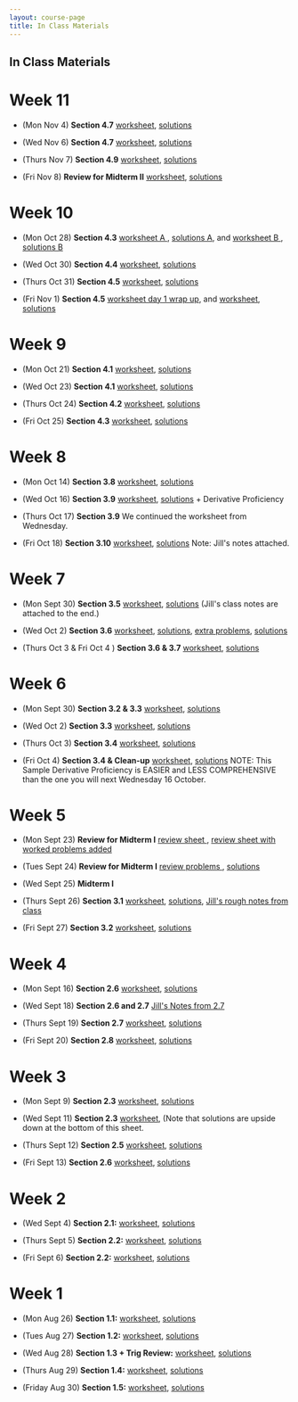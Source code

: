 ```yaml
---
layout: course-page
title: In Class Materials
---
```


## In Class Materials
# Week 11

* (Mon Nov 4) **Section 4.7** [worksheet](assets/materials/Fall2019/worksheet-4-7-day1.pdf), [solutions](assets/materials/Fall2019/worksheet-4-7-day1-s.pdf)

* (Wed Nov 6) **Section 4.7** [worksheet](assets/materials/Fall2019/worksheet-4-7-day2-moreSpace.pdf), [solutions](assets/materials/Fall2019/worksheet-4-7-day2-s.pdf)

* (Thurs Nov 7) **Section 4.9** [worksheet](assets/materials/Fall2019/worksheet-4-9.pdf), [solutions](assets/materials/Fall2019/worksheet-4-9-s.pdf)

* (Fri Nov 8) **Review for Midterm II** [worksheet](assets/materials/Fall2019/worksheet-Ch-3-4-Review.pdf), [solutions](assets/materials/Fall2019/worksheet-Ch-3-4-Review-s.pdf)

# Week 10

* (Mon Oct 28) **Section 4.3** [worksheet A ](assets/materials/Fall2019/Worksheet-4-3b.pdf), [solutions A](assets/materials/Fall2019/Worksheet-4-3b-s.pdf), and  [worksheet B ](assets/materials/Fall2019/Worksheet-4-3c.pdf), [solutions B](assets/materials/Fall2019/Worksheet-4-3c-s.pdf)

* (Wed Oct 30) **Section 4.4** [worksheet](assets/materials/Fall2019/worksheet-4-4_Indeterminant-Forms-and-Lhospitals-Rule.pdf), [solutions](assets/materials/Fall2019/worksheet-4-4_Indeterminant-Forms-and-Lhospitals-Rule-s.pdf)

* (Thurs Oct 31) **Section 4.5** [worksheet](assets/materials/Fall2019/worksheet-4-5-day1.pdf), [solutions](assets/materials/Fall2019/worksheet-4-5-day1-s.pdf)

* (Fri Nov 1) **Section 4.5** [worksheet day 1 wrap up](assets/materials/Fall2019/worksheet-4-5-day1-wrapup.pdf), and [worksheet](assets/materials/Fall2019/worksheet-4-5-day2.pdf), [solutions](assets/materials/Fall2019/Worksheet-4-5b-Sols.pdf)


# Week 9

* (Mon Oct 21) **Section 4.1** [worksheet](assets/materials/Fall2019/Worksheet-4-1.pdf), [solutions](assets/materials/Fall2019/Worksheet-4-1-s.pdf)

* (Wed Oct 23) **Section 4.1** [worksheet](assets/materials/Fall2019/Worksheet-4-1-day-2.pdf), [solutions](assets/materials/Fall2019/Worksheet-4-1-day-2-s.pdf)

* (Thurs Oct 24) **Section 4.2** [worksheet](assets/materials/Fall2019/Worksheet-4-2.pdf), [solutions](assets/materials/Fall2019/Worksheet-4-2-s.pdf)

* (Fri Oct 25) **Section 4.3** [worksheet](assets/materials/Fall2019/Worksheet-4-3a.pdf), [solutions](assets/materials/Fall2019/Worksheet-4-3a-filled.pdf)

# Week 8

* (Mon Oct 14) **Section 3.8** [worksheet](assets/materials/Fall2019/Worksheet-3-8.pdf), [solutions](assets/materials/Fall2019/Worksheet-3-8-s.pdf)

* (Wed Oct 16) **Section 3.9** [worksheet](assets/materials/Fall2019/Worksheet-3-9.pdf), [solutions](assets/materials/Fall2019/Worksheet-3-9-Sols.pdf) + Derivative Proficiency

* (Thurs Oct 17) **Section 3.9** We continued the worksheet from Wednesday.

* (Fri Oct 18) **Section 3.10** [worksheet](assets/materials/Fall2019/Worksheet-3-10.pdf), [solutions](assets/materials/Fall2019/Worksheet-3-10-s.pdf) Note: Jill's notes attached.

# Week 7

* (Mon Sept 30) **Section 3.5** [worksheet](assets/materials/Fall2019/Worksheet-3-5.pdf), [solutions](assets/materials/Fall2019/Worksheet-3-5-s-j-notes.pdf) (Jill's class notes are attached to the end.)

* (Wed Oct 2) **Section 3.6**  [worksheet](assets/materials/Fall2019/Worksheet-3-6.pdf), [solutions](assets/materials/Fall2019/Worksheet-3-6-s.pdf), [extra problems](assets/materials/Fall2019/W-3-6-extra.pdf), [solutions](assets/materials/Fall2019/W-3-6-extra-s.pdf)

* (Thurs Oct 3 & Fri Oct 4 ) **Section 3.6 & 3.7** [worksheet](assets/materials/Fall2019/Worksheet-3-6-and-3.7.pdf), [solutions](assets/materials/Fall2019/Worksheet-3-6-and-3.7-s.pdf)

# Week 6

* (Mon Sept 30) **Section 3.2 & 3.3** [worksheet](assets/materials/Fall2019/Worksheet-3-3.pdf), [solutions](assets/materials/Fall2019/Worksheet-3-3-s.pdf)

* (Wed Oct 2) **Section 3.3**  [worksheet](assets/materials/Fall2019/Worksheet-3-3-day-2.pdf), [solutions](assets/materials/Fall2019/Worksheet-3-3-day-2-filled.pdf)

* (Thurs Oct 3) **Section 3.4** [worksheet](assets/materials/Fall2019/Worksheet-3-4.pdf), [solutions](assets/materials/Fall2019/Worksheet-3-4-s.pdf)

* (Fri Oct 4) **Section 3.4 & Clean-up** [worksheet](assets/materials/Fall2019/Worksheet-3.1-3.4-cleanup(sampleDerivProf).pdf), [solutions](assets/materials/Fall2019/Worksheet-3.1-3.4-cleanup(sampleDerivProf)-s.pdf) NOTE: This Sample Derivative Proficiency is EASIER and LESS COMPREHENSIVE than the one you will next Wednesday 16 October.

# Week 5

* (Mon Sept 23) **Review for Midterm I** [review sheet ](assets/materials/Fall2019/Midterm-1-in-lecture-Review.pdf), [review sheet with worked problems added ](assets/materials/Fall2019/Midterm-1-in-lecture-Review-s.pdf)

* (Tues Sept 24) **Review for Midterm I**  [review problems ](assets/materials/Fall2019/Midterm-1-Recitation-Review.pdf), [solutions](assets/materials/Fall2019/Midterm-1-Recitation-Review-s.pdf)

* (Wed Sept 25) **Midterm I** 

* (Thurs Sept 26) **Section 3.1** [worksheet](assets/materials/Fall2019/Worksheet-3-1-modified.pdf), [solutions](assets/materials/Fall2019/Worksheet-3-1-s.pdf), [Jill's rough notes from class](assets/materials/Fall2019/Worksheet-3-1-notes.pdf)

* (Fri Sept 27) **Section 3.2** [worksheet](assets/materials/Fall2019/Worksheet-3-2.pdf), [solutions](assets/materials/Fall2019/Worksheet-3-2-s.pdf)

# Week 4

* (Mon Sept 16) **Section 2.6** [worksheet](assets/materials/Fall2019/Worksheet-2-6-Limits-at-Infinity-Day2.pdf), [solutions](assets/materials/Fall2019/Worksheet-2-6-Limits-at-Infinity-Day2-filled.pdf)

* (Wed Sept 18) **Section 2.6 and 2.7** [Jill's Notes from 2.7](assets/materials/Fall2019/Notes-2-7.pdf)

* (Thurs Sept 19) **Section 2.7** [worksheet](assets/materials/Fall2019/Worksheet-2-7-derivatives-rates-of-change.pdf), [solutions](assets/materials/Fall2019/Worksheet-2-7-derivatives-rates-of-change-filled.pdf)

* (Fri Sept 20) **Section 2.8** [worksheet](assets/materials/Fall2019/Worksheet-2-8-GraphicalDerivatives.pdf), [solutions](assets/materials/Fall2019/Worksheet-2-8-GraphicalDerivatives-Solutions.pdf)

# Week 3

* (Mon Sept 9) **Section 2.3** [worksheet](assets/materials/Fall2019/Worksheet_2-3.pdf), [solutions](assets/materials/Fall2019/Worksheet_2-3-soln.pdf)

* (Wed Sept 11) **Section 2.3** [worksheet](assets/materials/Fall2019/Worksheet-2-3-CommonLimitMistakes.pdf), (Note that solutions are upside down at the bottom of this sheet.

* (Thurs Sept 12) **Section 2.5** [worksheet](assets/materials/Fall2019/Worksheet_2-5.pdf), [solutions](assets/materials/Fall2019/Worksheet_2-5-filled.pdf)

* (Fri Sept 13) **Section 2.6** [worksheet](assets/materials/Fall2019/Worksheet-2-6-Limits-at-Infinity.pdf), [solutions](assets/materials/Fall2019/Worksheet-2-6-Limits-at-Infinity-solutions.pdf)

# Week 2

* (Wed Sept 4) **Section 2.1:**   [worksheet](assets/materials/Fall2019/Worksheet-2-1.pdf), [solutions](assets/materials/Fall2019/Worksheet-2-1-soln.pdf)

* (Thurs Sept 5) **Section 2.2:**   [worksheet](assets/materials/Fall2019/Worksheet-2-2.pdf), [solutions](assets/materials/Fall2019/Worksheet-2-2-filled.pdf)

* (Fri Sept 6) **Section 2.2:**   [worksheet](assets/materials/Fall2019/Worksheet-2-2-day-2.pdf), [solutions](assets/materials/Fall2019/Worksheet-2-2-day2-filled.pdf)

#  Week 1

* (Mon Aug 26) **Section 1.1:** [worksheet](assets/materials/Fall2019/Worksheet_1-1.pdf), [solutions](assets/materials/Fall2019/Worksheet_1-1-solns.pdf)

* (Tues Aug 27) **Section 1.2:**   [worksheet](assets/materials/Fall2019/M251_first_recitation_sect-1-2.pdf), [solutions](assets/materials/Fall2019/M251_first_recitation_sect-1-2solns.pdf)

* (Wed Aug 28) **Section 1.3 + Trig Review:**   [worksheet](assets/materials/Fall2019/1-3-Transformations-and-Trig_review.pdf), [solutions](assets/materials/Fall2019/1-3-Transformations-and-Trig_review-filled.pdf)

* (Thurs Aug 29) **Section 1.4:**   [worksheet](assets/materials/Fall2019/Worksheet-1-4.pdf), [solutions](assets/materials/Fall2019/Worksheet-1-4-filled.pdf)

* (Friday Aug 30) **Section 1.5:**   [worksheet](assets/materials/Fall2019/Worksheet-1-5.pdf), [solutions](assets/materials/Fall2019/Worksheet-1-5-filled.pdf)


<!-- To start using WebAssign, you will need two codes: -->

<!-- 1. Our Class Key: **uaf 1299 0905**  -->

<!-- 2. Your personal WebAssign access code.  Texts purchased from the UAF  bookstore include one; otherwise, a code can be purchased from WebAssign directly.  -->

<!-- Note WebAssign can be used for two weeks in a "trial" period which ends Sunday September 8 2019.  You can take advantage of this period if you are uncertain about you placement in this class.  -->

<!-- <div style="padding-top: 20px"></div>  -->
<!-- <center><a class="button" href="https://webassign.net">Go To WebAssign</a></center>  -->
